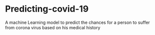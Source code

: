 # Predicting-covid-19
A machine Learning model to predict the chances for a person to suffer from corona virus based on his medical history
